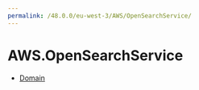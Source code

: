 ```yaml
---
permalink: /48.0.0/eu-west-3/AWS/OpenSearchService/
---
```


# AWS.OpenSearchService



* [Domain](Domain.md)